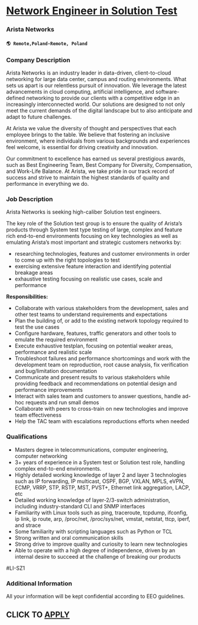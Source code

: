 # [Network Engineer in Solution Test](https://www.remotewlb.com/apply/network-engineer-in-solution-test)  
### Arista Networks  
#### `🌎 Remote,Poland-Remote, Poland`  

### **Company Description**

Arista Networks is an industry leader in data-driven, client-to-cloud networking for large data center, campus and routing environments. What sets us apart is our relentless pursuit of innovation. We leverage the latest advancements in cloud computing, artificial intelligence, and software-defined networking to provide our clients with a competitive edge in an increasingly interconnected world. Our solutions are designed to not only meet the current demands of the digital landscape but to also anticipate and adapt to future challenges.

At Arista we value the diversity of thought and perspectives that each employee brings to the table. We believe that fostering an inclusive environment, where individuals from various backgrounds and experiences feel welcome, is essential for driving creativity and innovation.

Our commitment to excellence has earned us several prestigious awards, such as Best Engineering Team, Best Company for Diversity, Compensation, and Work-Life Balance. At Arista, we take pride in our track record of success and strive to maintain the highest standards of quality and performance in everything we do.

###  **Job Description**

Arista Networks is seeking high-caliber Solution test engineers.

The key role of the Solution test group is to ensure the quality of Arista’s products through System test type testing of large, complex and feature rich end-to-end environments focusing on key technologies as well as emulating Arista’s most important and strategic customers networks by:

  * researching technologies, features and customer environments in order to come up with the right topologies to test
  * exercising extensive feature interaction and identifying potential breakage areas
  * exhaustive testing focusing on realistic use cases, scale and performance

 **Responsibilities:**

  * Collaborate with various stakeholders from the development, sales and other test teams to understand requirements and expectations
  * Plan the building of, or add to the existing network topology required to test the use cases
  * Configure hardware, features, traffic generators and other tools to emulate the required environment
  * Execute exhaustive testplan, focusing on potential weaker areas, performance and realistic scale
  * Troubleshoot failures and performance shortcomings and work with the development team on reproduction, root cause analysis, fix verification and bug/limitation documentation
  * Communicate and present results to various stakeholders while providing feedback and recommendations on potential design and performance improvements
  * Interact with sales team and customers to answer questions, handle ad-hoc requests and run small demos
  * Collaborate with peers to cross-train on new technologies and improve team effectiveness
  * Help the TAC team with escalations reproductions efforts when needed

###  **Qualifications**

  * Masters degree in telecommunications, computer engineering, computer networking
  * 3+ years of experience in a System test or Solution test role, handling complex end-to-end environments.
  * Highly detailed working knowledge of layer 2 and layer 3 technologies such as IP forwarding, IP multicast, OSPF, BGP, VXLAN, MPLS, eVPN, ECMP, VRRP, STP, RSTP, MST, PVST+, Ethernet link aggregation, LACP, etc
  * Detailed working knowledge of layer-2/3-switch administration, including industry-standard CLI and SNMP interfaces
  * Familiarity with Linux tools such as ping, traceroute, tcpdump, ifconfig, ip link, ip route, arp, /proc/net, /proc/sys/net, vmstat, netstat, ttcp, iperf, and strace
  * Some familiarity with scripting languages such as Python or TCL
  * Strong written and oral communication skills
  * Strong drive to improve quality and curiosity to learn new technologies
  * Able to operate with a high degree of independence, driven by an internal desire to succeed at the challenge of breaking our products

#LI-SZ1

###  **Additional Information**

All your information will be kept confidential according to EEO guidelines.

  
## CLICK TO [APPLY](https://www.remotewlb.com/apply/network-engineer-in-solution-test)

